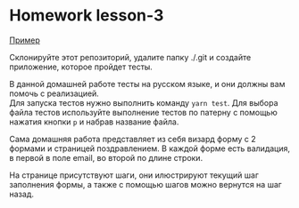# Homework lesson-3

[Пример](http://5a6b88eaa6188f1b6e4af50b.fervent-bhabha-97d6f9.netlify.com)

Склонируйте этот репозиторий, удалите папку ./.git и создайте приложение, которое пройдет тесты.

В данной домашней работе тесты на русском языке, и они должны вам помочь с реализацией.<br/>
Для запуска тестов нужно выполнить команду `yarn test`. Для выбора файла тестов используйте выполнение тестов по патерну
с помощью нажатия кнопки `p` и набрав название файла.

Сама домашняя работа представляет из себя визард форму с 2 формами и страницей поздравлением. В каждой форме есть валидация,
в первой в поле email, во второй по длине строки.

На странице присутствуют шаги, они илюстрируют текущий шаг заполнения формы, а также с помощью шагов можно вернутся на шаг назад.

